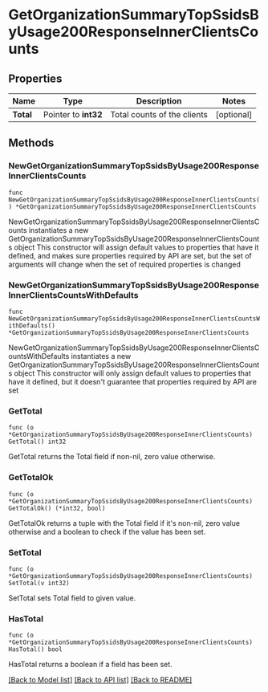 # GetOrganizationSummaryTopSsidsByUsage200ResponseInnerClientsCounts

## Properties

Name | Type | Description | Notes
------------ | ------------- | ------------- | -------------
**Total** | Pointer to **int32** | Total counts of the clients | [optional] 

## Methods

### NewGetOrganizationSummaryTopSsidsByUsage200ResponseInnerClientsCounts

`func NewGetOrganizationSummaryTopSsidsByUsage200ResponseInnerClientsCounts() *GetOrganizationSummaryTopSsidsByUsage200ResponseInnerClientsCounts`

NewGetOrganizationSummaryTopSsidsByUsage200ResponseInnerClientsCounts instantiates a new GetOrganizationSummaryTopSsidsByUsage200ResponseInnerClientsCounts object
This constructor will assign default values to properties that have it defined,
and makes sure properties required by API are set, but the set of arguments
will change when the set of required properties is changed

### NewGetOrganizationSummaryTopSsidsByUsage200ResponseInnerClientsCountsWithDefaults

`func NewGetOrganizationSummaryTopSsidsByUsage200ResponseInnerClientsCountsWithDefaults() *GetOrganizationSummaryTopSsidsByUsage200ResponseInnerClientsCounts`

NewGetOrganizationSummaryTopSsidsByUsage200ResponseInnerClientsCountsWithDefaults instantiates a new GetOrganizationSummaryTopSsidsByUsage200ResponseInnerClientsCounts object
This constructor will only assign default values to properties that have it defined,
but it doesn't guarantee that properties required by API are set

### GetTotal

`func (o *GetOrganizationSummaryTopSsidsByUsage200ResponseInnerClientsCounts) GetTotal() int32`

GetTotal returns the Total field if non-nil, zero value otherwise.

### GetTotalOk

`func (o *GetOrganizationSummaryTopSsidsByUsage200ResponseInnerClientsCounts) GetTotalOk() (*int32, bool)`

GetTotalOk returns a tuple with the Total field if it's non-nil, zero value otherwise
and a boolean to check if the value has been set.

### SetTotal

`func (o *GetOrganizationSummaryTopSsidsByUsage200ResponseInnerClientsCounts) SetTotal(v int32)`

SetTotal sets Total field to given value.

### HasTotal

`func (o *GetOrganizationSummaryTopSsidsByUsage200ResponseInnerClientsCounts) HasTotal() bool`

HasTotal returns a boolean if a field has been set.


[[Back to Model list]](../README.md#documentation-for-models) [[Back to API list]](../README.md#documentation-for-api-endpoints) [[Back to README]](../README.md)


